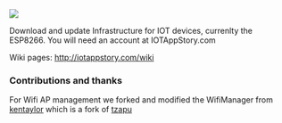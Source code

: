 <img src="https://github.com/iotappstory/ESP8266-Library/blob/master/readme.jpg"/>

Download and update Infrastructure for IOT devices, currenlty the ESP8266. You will need an account at IOTAppStory.com

Wiki pages: http://iotappstory.com/wiki

### Contributions and thanks

For Wifi AP management we forked and modified the WifiManager from [kentaylor](https://github.com/kentaylor/WiFiManager) which is a fork of [tzapu](https://github.com/tzapu/WiFiManager)

